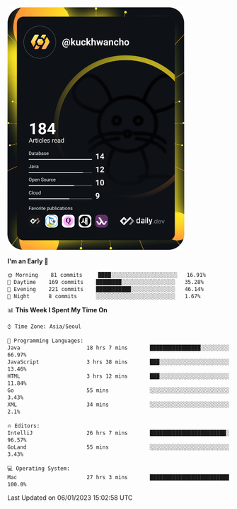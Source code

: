 <a href="https://app.daily.dev/kuckhwancho"><img src="https://github.com/kuckjwi0928/kuckjwi0928/blob/master/devcard.svg" width="400" alt="Kuckjwi Devcard"/></a>

<!--START_SECTION:waka-->
**I'm an Early 🐤** 

```text
🌞 Morning    81 commits     ████░░░░░░░░░░░░░░░░░░░░░   16.91% 
🌆 Daytime    169 commits    ████████░░░░░░░░░░░░░░░░░   35.28% 
🌃 Evening    221 commits    ███████████░░░░░░░░░░░░░░   46.14% 
🌙 Night      8 commits      ░░░░░░░░░░░░░░░░░░░░░░░░░   1.67%

```


📊 **This Week I Spent My Time On** 

```text
⌚︎ Time Zone: Asia/Seoul

💬 Programming Languages: 
Java                     18 hrs 7 mins       ████████████████░░░░░░░░░   66.97% 
JavaScript               3 hrs 38 mins       ███░░░░░░░░░░░░░░░░░░░░░░   13.46% 
HTML                     3 hrs 12 mins       ███░░░░░░░░░░░░░░░░░░░░░░   11.84% 
Go                       55 mins             ░░░░░░░░░░░░░░░░░░░░░░░░░   3.43% 
XML                      34 mins             ░░░░░░░░░░░░░░░░░░░░░░░░░   2.1%

🔥 Editors: 
IntelliJ                 26 hrs 7 mins       ████████████████████████░   96.57% 
GoLand                   55 mins             ░░░░░░░░░░░░░░░░░░░░░░░░░   3.43%

💻 Operating System: 
Mac                      27 hrs 3 mins       █████████████████████████   100.0%

```


 Last Updated on 06/01/2023 15:02:58 UTC
<!--END_SECTION:waka-->
